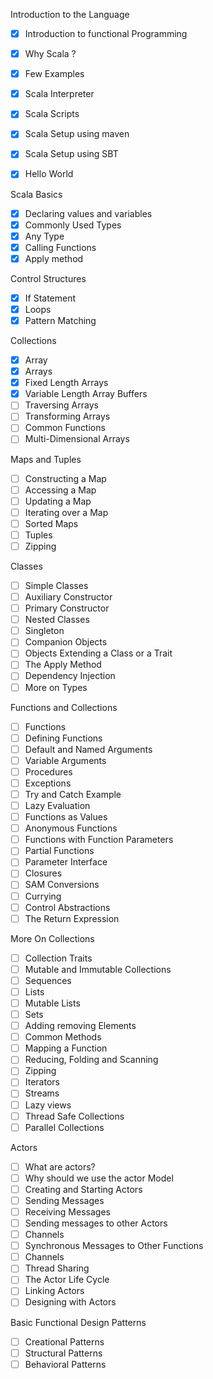 Introduction to the Language
- [x] Introduction to functional Programming
- [x] Why Scala ?
- [x] Few Examples
- [x] Scala Interpreter
- [x] Scala Scripts
- [x] Scala Setup using maven
- [x] Scala Setup using SBT
- [x] Hello World


Scala Basics
- [x] Declaring values and variables
- [x] Commonly Used Types
- [x] Any Type
- [x] Calling Functions
- [x] Apply method

Control Structures
- [x] If Statement
- [x] Loops
- [x] Pattern Matching

Collections
- [x] Array
- [x] Arrays
- [x] Fixed Length Arrays
- [x] Variable Length Array Buffers
- [ ] Traversing Arrays
- [ ] Transforming Arrays
- [ ] Common Functions
- [ ] Multi-Dimensional Arrays

Maps and Tuples
- [ ] Constructing a Map
- [ ] Accessing a Map
- [ ] Updating a Map
- [ ] Iterating over a Map
- [ ] Sorted Maps
- [ ] Tuples
- [ ] Zipping

Classes
- [ ] Simple Classes
- [ ] Auxiliary Constructor
- [ ] Primary Constructor
- [ ] Nested Classes
- [ ] Singleton
- [ ] Companion Objects
- [ ] Objects Extending a Class or a Trait
- [ ] The Apply Method
- [ ] Dependency Injection
- [ ] More on Types

Functions and Collections
- [ ] Functions
- [ ] Defining Functions
- [ ] Default and Named Arguments
- [ ] Variable Arguments
- [ ] Procedures
- [ ] Exceptions
- [ ] Try and Catch Example
- [ ] Lazy Evaluation
- [ ] Functions as Values
- [ ] Anonymous Functions
- [ ] Functions with Function Parameters
- [ ] Partial Functions
- [ ] Parameter Interface
- [ ] Closures
- [ ] SAM Conversions
- [ ] Currying
- [ ] Control Abstractions
- [ ] The Return Expression

More On Collections
- [ ] Collection Traits
- [ ] Mutable and Immutable Collections
- [ ] Sequences
- [ ] Lists
- [ ] Mutable Lists
- [ ] Sets
- [ ] Adding removing Elements
- [ ] Common Methods
- [ ] Mapping a Function
- [ ] Reducing, Folding and Scanning
- [ ] Zipping
- [ ] Iterators
- [ ] Streams
- [ ] Lazy views
- [ ] Thread Safe Collections
- [ ] Parallel Collections

Actors
- [ ] What are actors?
- [ ] Why should we use the actor Model
- [ ] Creating and Starting Actors
- [ ] Sending Messages
- [ ] Receiving Messages
- [ ] Sending messages to other Actors
- [ ] Channels
- [ ] Synchronous Messages to Other Functions
- [ ] Channels
- [ ] Thread Sharing
- [ ] The Actor Life Cycle
- [ ] Linking Actors
- [ ] Designing with Actors

Basic Functional Design Patterns
- [ ] Creational Patterns
- [ ] Structural Patterns
- [ ] Behavioral Patterns
